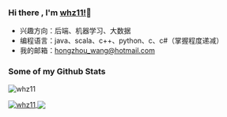 ### Hi there , I'm [whz11!](https://github.com/whz11/)👋
* 兴趣方向：后端、机器学习、大数据
* 编程语言：java、scala、c++、python、c、c#（掌握程度递减）
* 我的邮箱：hongzhou_wang@hotmail.com

<!--
**whz11/whz11** is a ✨ _special_ ✨ repository because its `README.md` (this file) appears on your GitHub profile.

Here are some ideas to get you started:

- 🔭 I’m currently working on ...
- 🌱 I’m currently learning ...
- 👯 I’m looking to collaborate on ...
- 🤔 I’m looking for help with ...
- 💬 Ask me about ...
- 📫 How to reach me: ...
- 😄 Pronouns: ...
- ⚡ Fun fact: ...
-->

### Some of my Github Stats
<p align=left> <img src=https://komarev.com/ghpvc/?username=whz11&color=green alt=whz11 /> </p>

<a href="https://github.com/anuraghazra/github-readme-stats">
  <img align="center" src="https://github-readme-stats.anuraghazra1.vercel.app/api?username=whz11&show_icons=true&theme=vue&line_height=40" alt="whz11" />
</a>

<a href="https://github.com/anuraghazra/github-readme-stats">
  <img align="center" src="https://github-readme-stats.vercel.app/api/top-langs/?username=whz11&theme=vue&hide=html,PLpgSQL" />
</a>

